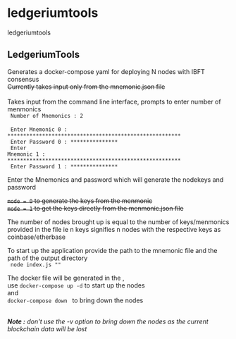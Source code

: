 # ledgeriumtools
ledgeriumtools

<h2> LedgeriumTools </h2>

Generates a docker-compose yaml for deploying N nodes with IBFT consensus<br>
<strike>Currently takes input only from the mnemonic.json file<br><br></strike>
Takes input from the command line interface, prompts to enter number of menmonics<br>
<code> Number of Mnemonics : 2 </code><br>
<code> Enter Mnemonic 0 : *******************************************************</code><br>
<code> Enter Password 0 : ***************</code><br>
<code> Enter Mnemonic 1 : *******************************************************</code><br>
<code> Enter Password 1 : ***************</code><br>

Enter the Mnemonics and password which will generate the nodekeys and password

<strike><code>mode = 0</code> to generate the keys from the menmonic<br>
<code>mode = 1</code> to get the keys directly from the menmonic.json file<br></strike>

The number of nodes brought up is equal to the number of keys/menmonics provided in the file
ie n keys signifies n nodes with the respective keys as coinbase/etherbase

To start up the application provide the path to the mnemonic file and the path of the output directory<br>
<code> node index.js "<output-dir>" </code>

The docker file will be generated in the <output-dir>,<br>
use <code>docker-compose up -d</code> to start up the nodes<br>
and <code> docker-compose down </code> to bring down the nodes<br><br>

<i> <b>Note :</b> don't use the -v option to bring down the nodes as the current blockchain data will be lost </i>
